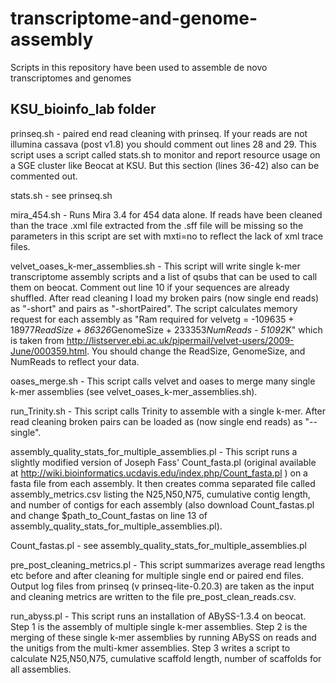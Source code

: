 transcriptome-and-genome-assembly
=================================

Scripts in this repository have been used to assemble de novo transcriptomes and genomes 

KSU_bioinfo_lab folder
----------------------
prinseq.sh - paired end read cleaning with prinseq. If your reads are not illumina cassava (post v1.8) you should comment out lines 28 and 29. This script uses a script called stats.sh to monitor and report resource usage on a SGE cluster like Beocat at KSU. But this section (lines 36-42) also can be commented out.  

stats.sh - see prinseq.sh
 
 
mira_454.sh - Runs Mira 3.4 for 454 data alone. If reads have been cleaned than the trace .xml file extracted from the .sff file will be missing so the parameters in this script are set with mxti=no to reflect the lack of xml trace files.

velvet_oases_k-mer_assemblies.sh - This script will write single k-mer transcriptome assembly scripts and a list of qsubs that can be used to call them on beocat. Comment out line 10 if your sequences are already shuffled. After read cleaning I load my broken pairs (now single end reads) as "-short" and pairs as "-shortPaired". The script calculates memory request for each assembly as "Ram required for velvetg = -109635 + 18977*ReadSize + 86326*GenomeSize + 233353*NumReads - 51092*K" which is taken from http://listserver.ebi.ac.uk/pipermail/velvet-users/2009-June/000359.html. You should change the ReadSize, GenomeSize, and NumReads to reflect your data.

oases_merge.sh - This script calls velvet and oases to merge many single k-mer assemblies (see velvet_oases_k-mer_assemblies.sh).

run_Trinity.sh - This script calls Trinity to assemble with a single k-mer. After read cleaning broken pairs can be loaded as (now single end reads) as "--single".

assembly_quality_stats_for_multiple_assemblies.pl - This script runs a slightly modified version of Joseph Fass' Count_fasta.pl (original available at http://wiki.bioinformatics.ucdavis.edu/index.php/Count_fasta.pl ) on a fasta file from each assembly. It then creates comma separated file called assembly_metrics.csv listing the N25,N50,N75, cumulative contig length, and number of contigs for each assembly (also download Count_fastas.pl and change $path_to_Count_fastas on line 13 of assembly_quality_stats_for_multiple_assemblies.pl).

Count_fastas.pl - see assembly_quality_stats_for_multiple_assemblies.pl

pre_post_cleaning_metrics.pl - This script summarizes average read lengths etc before and after cleaning for multiple single end or paired end files. Output log files from prinseq (v prinseq-lite-0.20.3) are taken as the input and cleaning metrics are written to the file pre_post_clean_reads.csv.

run_abyss.pl - This script runs an installation of ABySS-1.3.4 on beocat. Step 1 is the assembly of multiple single k-mer assemblies. Step 2 is the merging of these single k-mer assemblies by running ABySS on reads and the unitigs from the multi-kmer assemblies. Step 3 writes a script to calculate N25,N50,N75, cumulative scaffold length, number of scaffolds for all assemblies.


